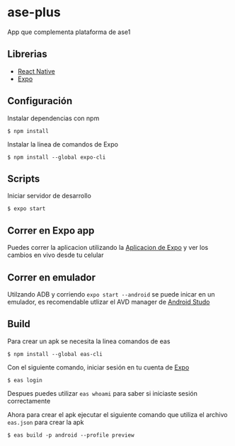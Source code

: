 # ase-plus
App que complementa plataforma de ase1

## Librerias

- [React Native](https://reactnative.dev)
- [Expo](https://expo.dev)

## Configuración
Instalar dependencias con npm

	$ npm install

Instalar la linea de comandos de Expo

	$ npm install --global expo-cli
  
## Scripts
Iniciar servidor de desarrollo

	$ expo start
  
## Correr en Expo app
 Puedes correr la aplicacion utilizando la [Aplicacion de Expo](https://play.google.com/store/apps/details?id=host.exp.exponent) y ver los cambios en vivo desde tu celular
 
## Correr en emulador
 Utilzando ADB y corriendo `expo start --android` se puede inicar en un emulador, es recomendable utlizar el AVD manager de [Android Studo](https://developer.android.com/studio/)
 
 ## Build
 Para crear un apk se necesita la linea comandos de eas
 	
	$ npm install --global eas-cli
	
Con el siguiente comando, iniciar sesión en tu cuenta de [Expo](https://expo.dev/signup)
	
	$ eas login
	
Despues puedes utilizar `eas whoami` para saber si iniciaste sesión correctamente

Ahora para crear el apk ejecutar el siguiente comando que utiliza el archivo `eas.json` para crear la apk  

	$ eas build -p android --profile preview
